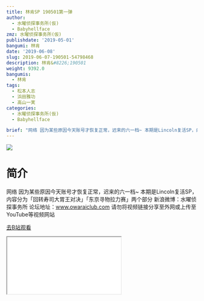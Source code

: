 ```yaml
---
title: 林肯SP 190501第一弹
author:
  - 水曜侦探事务所(仮)
  - Babyhellface
zmz: 水曜侦探事务所(仮)
publishdate: '2019-05-01'
bangumi: 林肯
date: '2019-06-08'
slug: 2019-06-07-190501-54798468
description: 林肯&#8226;190501
weight: 9392.0
bangumis: 
  - 林肯
tags:
  - 松本人志
  - 浜田雅功
  - 高山一実
categories:
  - 水曜侦探事务所(仮)
  - Babyhellface

brief: "网络 因为某些原因今天账号才恢复正常，迟来的六一档~ 本期是Lincoln复活SP，内容分为「回转寿司大胃王对决」「东京寻物拉力赛」两个部分 新浪微博：水曜侦探事务所 论坛地址：www.owaraiclub.com 请勿将视频链接分享至外网或上传至YouTube等视频网站"
---
```

![](https://raw.githubusercontent.com/tcgriffith/owaraisite/master/static/tmpimg/3f15be4daa81cb64a789d311fce6424fce91ab11.jpg.480.jpg)
# 简介  
网络
因为某些原因今天账号才恢复正常，迟来的六一档~
本期是Lincoln复活SP，内容分为「回转寿司大胃王对决」「东京寻物拉力赛」两个部分
新浪微博：水曜侦探事务所 论坛地址：www.owaraiclub.com
请勿将视频链接分享至外网或上传至YouTube等视频网站  

[去B站观看](https://www.bilibili.com/video/av54798468/)
<div class ="resp-container"><iframe class="testiframe" src="//player.bilibili.com/player.html?aid=54798468"", scrolling="no", allowfullscreen="true" > </iframe></div> 

